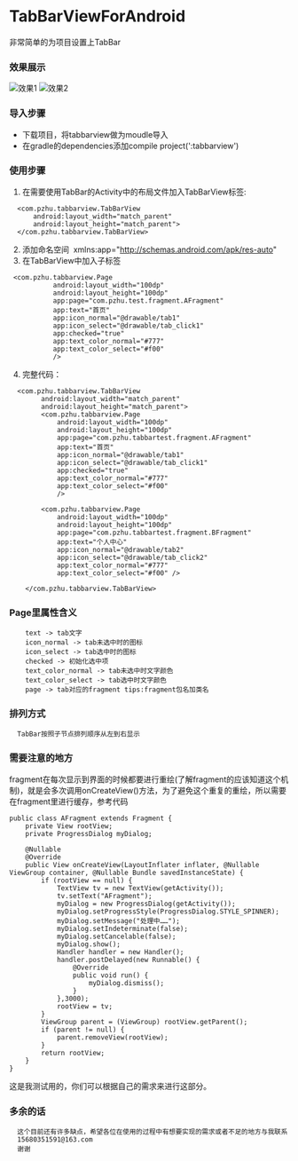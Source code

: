 # TabBarViewForAndroid
非常简单的为项目设置上TabBar
### 效果展示
  ![效果1](https://github.com/wp529/TabBarViewForAndroid/blob/master/pic/a.PNG)
  ![效果2](https://github.com/wp529/TabBarViewForAndroid/blob/master/pic/b.PNG)
### 导入步骤
* 下载项目，将tabbarview做为moudle导入
* 在gradle的dependencies添加compile project(':tabbarview')
### 使用步骤
1. 在需要使用TabBar的Activity中的布局文件加入TabBarView标签: 
```
  <com.pzhu.tabbarview.TabBarView
      android:layout_width="match_parent"
      android:layout_height="match_parent">
  </com.pzhu.tabbarview.TabBarView>
```
2. 添加命名空间
  xmlns:app="http://schemas.android.com/apk/res-auto"
3. 在TabBarView中加入子标签
 ```
  <com.pzhu.tabbarview.Page
            android:layout_width="100dp"
            android:layout_height="100dp"
            app:page="com.pzhu.test.fragment.AFragment"
            app:text="首页"
            app:icon_normal="@drawable/tab1"
            app:icon_select="@drawable/tab_click1"
            app:checked="true"
            app:text_color_normal="#777"
            app:text_color_select="#f00"
            />
```
4. 完整代码：
```
  <com.pzhu.tabbarview.TabBarView
        android:layout_width="match_parent"
        android:layout_height="match_parent">
        <com.pzhu.tabbarview.Page
            android:layout_width="100dp"
            android:layout_height="100dp"
            app:page="com.pzhu.tabbartest.fragment.AFragment"
            app:text="首页"
            app:icon_normal="@drawable/tab1"
            app:icon_select="@drawable/tab_click1"
            app:checked="true"
            app:text_color_normal="#777"
            app:text_color_select="#f00"
            />

        <com.pzhu.tabbarview.Page
            android:layout_width="100dp"
            android:layout_height="100dp"
            app:page="com.pzhu.tabbartest.fragment.BFragment"
            app:text="个人中心"
            app:icon_normal="@drawable/tab2"
            app:icon_select="@drawable/tab_click2"
            app:text_color_normal="#777"
            app:text_color_select="#f00" />

    </com.pzhu.tabbarview.TabBarView>
```
### Page里属性含义
```
    text -> tab文字  
    icon_normal -> tab未选中时的图标
    icon_select -> tab选中时的图标
    checked -> 初始化选中项
    text_color_normal -> tab未选中时文字颜色
    text_color_select -> tab选中时文字颜色
    page -> tab对应的fragment tips:fragment包名加类名
```
### 排列方式
```
  TabBar按照子节点排列顺序从左到右显示
```
### 需要注意的地方
fragment在每次显示到界面的时候都要进行重绘(了解fragment的应该知道这个机制)，就是会多次调用onCreateView()方法，为了避免这个重复的重绘，所以需要在fragment里进行缓存，参考代码
```
public class AFragment extends Fragment {
    private View rootView;
    private ProgressDialog myDialog;

    @Nullable
    @Override
    public View onCreateView(LayoutInflater inflater, @Nullable ViewGroup container, @Nullable Bundle savedInstanceState) {
        if (rootView == null) {
            TextView tv = new TextView(getActivity());
            tv.setText("AFragment");
            myDialog = new ProgressDialog(getActivity());
            myDialog.setProgressStyle(ProgressDialog.STYLE_SPINNER);
            myDialog.setMessage("处理中……");
            myDialog.setIndeterminate(false);
            myDialog.setCancelable(false);
            myDialog.show();
            Handler handler = new Handler();
            handler.postDelayed(new Runnable() {
                @Override
                public void run() {
                    myDialog.dismiss();
                }
            },3000);
            rootView = tv;
        }
        ViewGroup parent = (ViewGroup) rootView.getParent();
        if (parent != null) {
            parent.removeView(rootView);
        }
        return rootView;
    }
}
```
这是我测试用的，你们可以根据自己的需求来进行这部分。
### 多余的话
```
  这个目前还有许多缺点，希望各位在使用的过程中有想要实现的需求或者不足的地方与我联系
  15680351591@163.com
  谢谢
```
 
